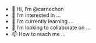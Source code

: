 - 👋 Hi, I’m @carnechon
- 👀 I’m interested in ...
- 🌱 I’m currently learning ...
- 💞️ I’m looking to collaborate on ...
- 📫 How to reach me ...

<!---
carnechon/carnechon is a ✨ special ✨ repository because its `README.md` (this file) appears on your GitHub profile.
You can click the Preview link to take a look at your changes.
--->

